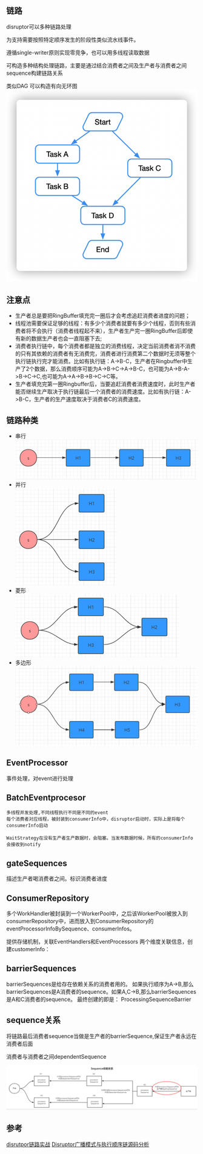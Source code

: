 ## 链路

disruptor可以多种链路处理

为支持需要按照特定顺序发生的阶段性类似流水线事件。

遵循single-writer原则实现零竞争，也可以用多线程读取数据

可构造多种结构处理链路，主要是通过结合消费者之间及生产者与消费者之间sequence构建链路关系

类似DAG
可以构造有向无环图
![DAG](img/链路/有向无环图.png)

## 注意点

- 生产者总是要把RingBuffer填充完一圈后才会考虑追赶消费者进度的问题；
- 线程池需要保证足够的线程：有多少个消费者就要有多少个线程，否则有些消费者将不会执行（消费者线程起不来），生产者生产完一圈RingBuffer后即使有新的数据生产者也会一直阻塞下去;
- 消费者执行链中，每个消费者都是独立的消费线程，决定当前消费者消不消费的只有其依赖的消费者有无消费完，消费者进行消费第二个数据时无须等整个执行链执行完才能消费。比如有执行链：A->B-C，生产者在Ringbuffer中生产了2个数据，那么消费顺序可能为A->B->C->A->B-C，也可能为A->B-A->B->C->C,也可能为A->A->B->B->C->C等。
- 生产者填充完第一圈Ringbuffer后，当要追赶消费者消费速度时，此时生产者能否继续生产取决于执行链最后一个消费者的消费速度。比如有执行链：A->B-C，生产者的生产速度取决于消费者C的消费速度。

## 链路种类

- 串行
    ![串行](img/链路/串行.png)
- 并行  
    ![并行](img/链路/并行.png)
- 菱形  
    ![菱形](img/链路/菱形.png)
- 多边形  
    ![多边型](img/链路/多边形.png)


## EventProcessor

事件处理，对event进行处理

## BatchEventprocesor
    
    多线程并发处理,不同线程执行不同是不同的event
    每个消费者对应线程，被封装到consumerInfo中，disruptor启动时，实际上是将每个consumerInfo启动

    WaitStrategy在没有生产者生产数据时，会阻塞。当发布数据时候，所有的consumerInfo会接收到notify

## gateSequences

描述生产者喝消费者之间。标识消费者进度

## ConsumerRepository

多个WorkHandler被封装到一个WorkerPool中，之后该WorkerPool被放入到consumerRepository中，进而放入到ConsumerRepository的eventProcessorInfoBySequence、consumerInfos。

提供存储机制，关联EventHandlers和EventProcessors
两个维度关联信息，创建customerInfo：

## barrierSequences

barrierSequences是给存在依赖关系的消费者用的。
如果执行顺序为A->B,那么barrierSequences是A消费者的sequence。如果A,C->B,那么barrierSequences是A和C消费者的sequence。
最终创建的即是： ProcessingSequenceBarrier


## sequence关系

将链路最后消费者sequence当做是生产者的barrierSequence,保证生产者永远在消费者后面

消费者与消费者之间dependentSequence

![生产者过快](img/链路/生产者消费过快.png)

## 参考
[disrutpor链路实战](https://www.cnblogs.com/gyli20170901/p/10249929.html)
[Disruptor广播模式与执行顺序链源码分析](https://blog.csdn.net/biaolianlao0449/article/details/123964943)